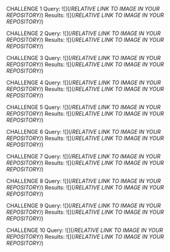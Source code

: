 CHALLENGE 1
Query: ![](/*RELATIVE LINK TO IMAGE IN YOUR REPOSITORY*/)
Results: ![](/*RELATIVE LINK TO IMAGE IN YOUR REPOSITORY*/)

CHALLENGE 2
Query: ![](/*RELATIVE LINK TO IMAGE IN YOUR REPOSITORY*/)
Results: ![](/*RELATIVE LINK TO IMAGE IN YOUR REPOSITORY*/)

CHALLENGE 3
Query: ![](/*RELATIVE LINK TO IMAGE IN YOUR REPOSITORY*/)
Results: ![](/*RELATIVE LINK TO IMAGE IN YOUR REPOSITORY*/)

CHALLENGE 4
Query: ![](/*RELATIVE LINK TO IMAGE IN YOUR REPOSITORY*/)
Results: ![](/*RELATIVE LINK TO IMAGE IN YOUR REPOSITORY*/)

CHALLENGE 5
Query: ![](/*RELATIVE LINK TO IMAGE IN YOUR REPOSITORY*/)
Results: ![](/*RELATIVE LINK TO IMAGE IN YOUR REPOSITORY*/)

CHALLENGE 6
Query: ![](/*RELATIVE LINK TO IMAGE IN YOUR REPOSITORY*/)
Results: ![](/*RELATIVE LINK TO IMAGE IN YOUR REPOSITORY*/)

CHALLENGE 7
Query: ![](/*RELATIVE LINK TO IMAGE IN YOUR REPOSITORY*/)
Results: ![](/*RELATIVE LINK TO IMAGE IN YOUR REPOSITORY*/)

CHALLENGE 8
Query: ![](/*RELATIVE LINK TO IMAGE IN YOUR REPOSITORY*/)
Results: ![](/*RELATIVE LINK TO IMAGE IN YOUR REPOSITORY*/)

CHALLENGE 9
Query: ![](/*RELATIVE LINK TO IMAGE IN YOUR REPOSITORY*/)
Results: ![](/*RELATIVE LINK TO IMAGE IN YOUR REPOSITORY*/)

CHALLENGE 10
Query: ![](/*RELATIVE LINK TO IMAGE IN YOUR REPOSITORY*/)
Results: ![](/*RELATIVE LINK TO IMAGE IN YOUR REPOSITORY*/)

